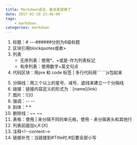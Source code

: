```yaml
---
title: Markdown语法，看这里就够了
date: 2017-02-20 23:46:00
tags: 
    - markdown
categories: markdown
---
```

1. 标题：# ---######分别为6级标题 
2.  区块引用blockquotes或者>  
3.  列表  
    - 无序列表：使用*、+或是-作为列表标记  
    - 有序列表：使用数字+英文句点 
4. 代码区块：用pre 和 code 标签 | 多行代码用\`\`\` ```js包起来 
<!--more--> 
5. 分隔线：用三个以上的星号、减号、底线来建立一个分隔线  
6. 链接：链接内容定义的形式为：\[name](link)  
7. 图片：!\[]() 
8. 强调：-\- -- 
9. 斜体：* *
9. 删除线：~~ ~~
10. 表格：使用 | 来分隔不同的单元格，使用 - 来分隔表头和其他行
11. 列表前面加v,X:[X]
12. 注释<\!--content-->
13. 链接补充：当链接到#Title时,#后要全部小写